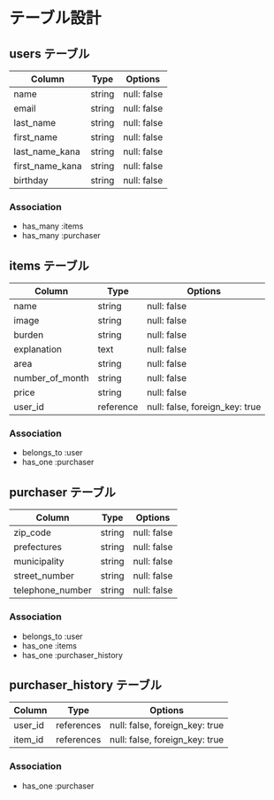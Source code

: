 # テーブル設計

## users テーブル

| Column             | Type   | Options     |
| ------------------ | ------ | ----------- |
| name               | string | null: false |
| email              | string | null: false |
| last_name          | string | null: false |
| first_name         | string | null: false |
| last_name_kana     | string | null: false |
| first_name_kana    | string | null: false |
| birthday           | string | null: false |

### Association

- has_many :items
- has_many :purchaser

## items テーブル

 Column              | Type    | Options                        |
| ------------------ | ------- | ------------------------------ |
| name               | string  | null: false                    |
| image              | string  | null: false                    |
| burden             | string  | null: false                    |
| explanation        | text    | null: false                    |
| area               | string  | null: false                    |
| number_of_month    | string  | null: false                    |
| price              | string  | null: false                    |
| user_id            |reference| null: false, foreign_key: true |

### Association

- belongs_to :user
- has_one :purchaser


## purchaser テーブル
 Column              | Type   | Options     |
| ------------------ | ------ | ----------- |
| zip_code           | string | null: false |
| prefectures        | string | null: false |
| municipality       | string | null: false |
| street_number      | string | null: false |
| telephone_number   | string | null: false |

### Association

- belongs_to :user
- has_one :items
- has_one :purchaser_history


## purchaser_history テーブル

| Column  | Type       | Options                        |
| ------- | ---------- | ------------------------------ |
| user_id | references | null: false, foreign_key: true |
| item_id | references | null: false, foreign_key: true |

### Association

- has_one :purchaser



